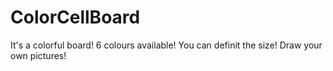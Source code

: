 # ColorCellBoard
It's a colorful board!
6 colours available!
You can definit the size!
Draw your own pictures!
